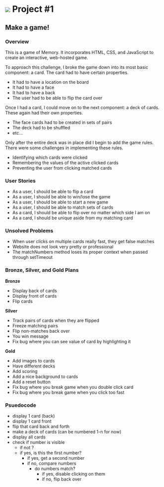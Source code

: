 # ![](https://ga-dash.s3.amazonaws.com/production/assets/logo-9f88ae6c9c3871690e33280fcf557f33.png) Project #1

## Make a game!

### Overview

This is a game of Memory. It incorporates HTML, CSS, and JavaScript to create an interactive, web-hosted game.

To approach this challenge, I broke the game down into its most basic component: a card. The card had to have certain properties.
* It had to have a location on the board
* It had to have a face
* It had to have a back
* The user had to be able to flip the card over

Once I had a card, I could move on to the next component: a deck of cards. These again had their own properties.
* The face cards had to be created in sets of pairs
* The deck had to be shuffled
* etc...

Only after the entire deck was in place did I begin to add the game rules. There were some challenges in implementing these rules.
* Identifying which cards were clicked
* Remembering the values of the active clicked cards
* Preventing the user from clicking matched cards

### User Stories

* As a user, I should be able to flip a card
* As a user, I should be able to win/lose the game
* As a user, I should be able to start a new game
* As a user, I should be able to match sets of cards
* As a card, I should be able to flip over no matter which side I am on
* As a card, I should be unique aside from my matching card

### Unsolved Problems

* When user clicks on multiple cards really fast, they get false matches
* Website does not look very pretty or professional
* The matchNumbers method loses its proper context when passed through setTimeout

### Bronze, Silver, and Gold Plans

**Bronze**
* Display back of cards
* Display front of cards
* Flip cards

**Silver**
* Track pairs of cards when they are flipped
* Freeze matching pairs
* Flip non-matches back over
* You win message
* Fix bug where you can see value of card by highlighting it

**Gold**
* Add images to cards
* Have different decks
* Add scoring
* Add a nice background to cards
* Add a reset button
* Fix bug where you break game when you double click card
* Fix bug where you break game when you click too fast

### Psuedocode

* display 1 card (back)
* display 1 card front
* flip that card back and forth
* make a deck of cards (can be numbered 1-n for now)
* display all cards
* check if number is visible
  * if not ?
  * if yes, is this the first number?
    * if yes, get a second number
    * if no, compare numbers
      * do numbers match?
        * if yes, disable clicking on them
        * if no, flip back over
